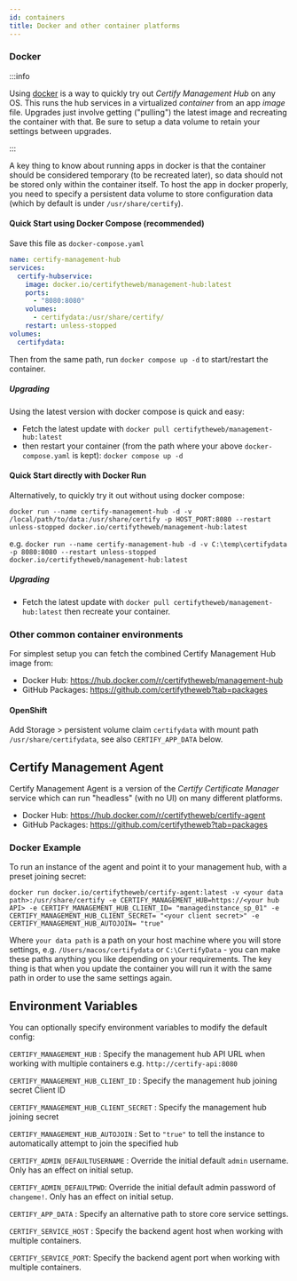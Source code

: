 ```yaml
---
id: containers
title: Docker and other container platforms
---
```

### Docker 
:::info

Using [docker](https://docker.com/) is a way to quickly try out *Certify Management Hub* on any OS. This runs the hub services in a virtualized *container* from an app *image* file. Upgrades just involve getting ("pulling") the latest image and recreating the container with that. Be sure to setup a data volume to retain your settings between upgrades.

:::

A key thing to know about running apps in docker is that the container should be considered temporary (to be recreated later), so data should not be stored only within the container itself. To host the app in docker properly, you need to specify a persistent data volume to store configuration data (which by default is under `/usr/share/certify`).

#### Quick Start using Docker Compose (recommended)
Save this file as `docker-compose.yaml`

```yaml
name: certify-management-hub
services:
  certify-hubservice:
    image: docker.io/certifytheweb/management-hub:latest
    ports:
      - "8080:8080"
    volumes:
      - certifydata:/usr/share/certify/
    restart: unless-stopped
volumes:
  certifydata:
```

Then from the same path, run `docker compose up -d` to start/restart the container. 

##### Upgrading

Using the latest version with docker compose is quick and easy:
- Fetch the latest update with `docker pull certifytheweb/management-hub:latest` 
- then restart your container (from the path where your above `docker-compose.yaml` is kept): `docker compose up -d`

#### Quick Start directly with Docker Run
Alternatively, to quickly try it out without using docker compose:

`docker run --name certify-management-hub -d -v /local/path/to/data:/usr/share/certify -p HOST_PORT:8080 --restart unless-stopped docker.io/certifytheweb/management-hub:latest` 

e.g. `docker run --name certify-management-hub -d -v C:\temp\certifydata -p 8080:8080 --restart unless-stopped docker.io/certifytheweb/management-hub:latest`

##### Upgrading

- Fetch the latest update with `docker pull certifytheweb/management-hub:latest` then recreate your container.

### Other common container environments

For simplest setup you can fetch the combined Certify Management Hub image from:

- Docker Hub: https://hub.docker.com/r/certifytheweb/management-hub
- GitHub Packages: https://github.com/certifytheweb?tab=packages

#### OpenShift
Add Storage > persistent volume claim `certifydata` with mount path `/usr/share/certifydata`, see also `CERTIFY_APP_DATA` below.

## Certify Management Agent
Certify Management Agent is a version of the *Certify Certificate Manager* service which can run "headless" (with no UI) on many different platforms.

- Docker Hub: https://hub.docker.com/r/certifytheweb/certify-agent
- GitHub Packages: https://github.com/certifytheweb?tab=packages

### Docker Example

To run an instance of the agent and point it to your management hub, with a preset joining secret:

```
docker run docker.io/certifytheweb/certify-agent:latest -v <your data path>:/usr/share/certify -e CERTIFY_MANAGEMENT_HUB=https://<your hub API> -e CERTIFY_MANAGEMENT_HUB_CLIENT_ID= "managedinstance_sp_01" -e CERTIFY_MANAGEMENT_HUB_CLIENT_SECRET= "<your client secret>" -e CERTIFY_MANAGEMENT_HUB_AUTOJOIN= "true"
```
  
Where `your data path` is a path on your host machine where you will store settings, e.g. `/Users/macos/certifydata` or `C:\CertifyData` - you can make these paths anything you like depending on your requirements. The key thing is that when you update the container you will run it with the same path in order to use the same settings again.

## Environment Variables

You can optionally specify environment variables to modify the default config:

`CERTIFY_MANAGEMENT_HUB` : Specify the management hub API URL when working with multiple containers e.g. `http://certify-api:8080`

`CERTIFY_MANAGEMENT_HUB_CLIENT_ID` : Specify the management hub joining secret Client ID

`CERTIFY_MANAGEMENT_HUB_CLIENT_SECRET` : Specify the management hub joining secret

`CERTIFY_MANAGEMENT_HUB_AUTOJOIN` : Set to `"true"` to tell the instance to automatically attempt to join the specified hub


`CERTIFY_ADMIN_DEFAULTUSERNAME` : Override the initial default `admin` username. Only has an effect on initial setup.

`CERTIFY_ADMIN_DEFAULTPWD`: Override the initial default admin password of `changeme!`. Only has an effect on initial setup.

`CERTIFY_APP_DATA` : Specify an alternative path to store core service settings.

`CERTIFY_SERVICE_HOST` : Specify the backend agent host when working with multiple containers.

`CERTIFY_SERVICE_PORT`: Specify the backend agent port when working with multiple containers.